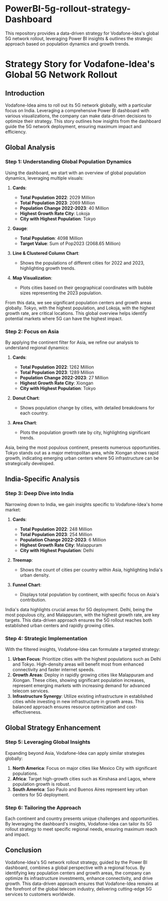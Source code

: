 # PowerBI-5g-rollout-strategy-Dashboard
This repository provides a data-driven strategy for Vodafone-Idea's global 5G network rollout, leveraging Power BI insights &amp; outlines the strategic approach based on population dynamics and growth trends.

# Strategy Story for Vodafone-Idea's Global 5G Network Rollout

## Introduction

Vodafone-Idea aims to roll out its 5G network globally, with a particular focus on India. Leveraging a comprehensive Power BI dashboard with various visualizations, the company can make data-driven decisions to optimize their strategy. This story outlines how insights from the dashboard guide the 5G network deployment, ensuring maximum impact and efficiency.

## Global Analysis

### Step 1: Understanding Global Population Dynamics

Using the dashboard, we start with an overview of global population dynamics, leveraging multiple visuals:

1. **Cards**:
   - **Total Population 2022**: 2029 Million
   - **Total Population 2023**: 2069 Million
   - **Population Change 2022-2023**: 40 Million
   - **Highest Growth Rate City**: Lokoja
   - **City with Highest Population**: Tokyo

2. **Gauge**:
   - **Total Population**: 4098 Million
   - **Target Value**: Sum of Pop2023 (2068.65 Million)

3. **Line & Clustered Column Chart**:
   - Shows the populations of different cities for 2022 and 2023, highlighting growth trends.

4. **Map Visualization**:
   - Plots cities based on their geographical coordinates with bubble sizes representing the 2023 population.

From this data, we see significant population centers and growth areas globally. Tokyo, with the highest population, and Lokoja, with the highest growth rate, are critical locations. This global overview helps identify potential markets where 5G can have the highest impact.

### Step 2: Focus on Asia

By applying the continent filter for Asia, we refine our analysis to understand regional dynamics:

1. **Cards**:
   - **Total Population 2022**: 1262 Million
   - **Total Population 2023**: 1289 Million
   - **Population Change 2022-2023**: 27 Million
   - **Highest Growth Rate City**: Xiongan
   - **City with Highest Population**: Tokyo

2. **Donut Chart**:
   - Shows population change by cities, with detailed breakdowns for each country.

3. **Area Chart**:
   - Plots the population growth rate by city, highlighting significant trends.

Asia, being the most populous continent, presents numerous opportunities. Tokyo stands out as a major metropolitan area, while Xiongan shows rapid growth, indicating emerging urban centers where 5G infrastructure can be strategically developed.

## India-Specific Analysis

### Step 3: Deep Dive into India

Narrowing down to India, we gain insights specific to Vodafone-Idea's home market:

1. **Cards**:
   - **Total Population 2022**: 248 Million
   - **Total Population 2023**: 254 Million
   - **Population Change 2022-2023**: 6 Million
   - **Highest Growth Rate City**: Malappuram
   - **City with Highest Population**: Delhi

2. **Treemap**:
   - Shows the count of cities per country within Asia, highlighting India's urban density.

3. **Funnel Chart**:
   - Displays total population by continent, with specific focus on Asia's contribution.

India's data highlights crucial areas for 5G deployment. Delhi, being the most populous city, and Malappuram, with the highest growth rate, are key targets. This data-driven approach ensures the 5G rollout reaches both established urban centers and rapidly growing cities.

### Step 4: Strategic Implementation

With the filtered insights, Vodafone-Idea can formulate a targeted strategy:

1. **Urban Focus**: Prioritize cities with the highest populations such as Delhi and Tokyo. High-density areas will benefit most from enhanced connectivity and faster internet speeds.
2. **Growth Areas**: Deploy in rapidly growing cities like Malappuram and Xiongan. These cities, showing significant population increases, represent emerging markets with increasing demand for advanced telecom services.
3. **Infrastructure Synergy**: Utilize existing infrastructure in established cities while investing in new infrastructure in growth areas. This balanced approach ensures resource optimization and cost-effectiveness.

## Global Strategy Enhancement

### Step 5: Leveraging Global Insights

Expanding beyond Asia, Vodafone-Idea can apply similar strategies globally:

1. **North America**: Focus on major cities like Mexico City with significant populations.
2. **Africa**: Target high-growth cities such as Kinshasa and Lagos, where population growth is robust.
3. **South America**: Sao Paulo and Buenos Aires represent key urban centers for 5G deployment.

### Step 6: Tailoring the Approach

Each continent and country presents unique challenges and opportunities. By leveraging the dashboard's insights, Vodafone-Idea can tailor its 5G rollout strategy to meet specific regional needs, ensuring maximum reach and impact.

## Conclusion

Vodafone-Idea's 5G network rollout strategy, guided by the Power BI dashboard, combines a global perspective with a regional focus. By identifying key population centers and growth areas, the company can optimize its infrastructure investments, enhance connectivity, and drive growth. This data-driven approach ensures that Vodafone-Idea remains at the forefront of the global telecom industry, delivering cutting-edge 5G services to customers worldwide.
